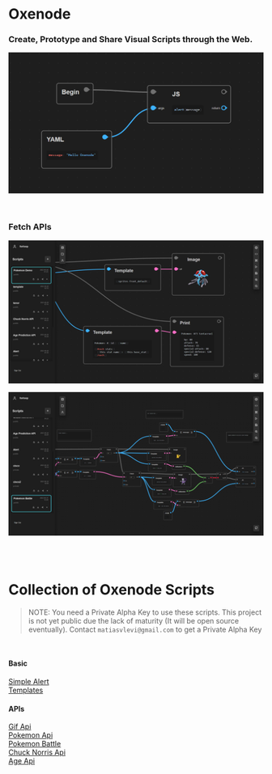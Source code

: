 # Oxenode

### Create, Prototype and Share Visual Scripts through the Web.

<p align="center">
    <img src="./assets/alert.png" alt="Oxenode Alert Preview" width="700"/>
</p>
<br/>

### Fetch APIs 


<p align="center">
    <img src="./assets/PokemonStats.png" alt="Oxenode Pokemon Stats Preview" width="700"/>
</p>


<p align="center">
    <img src="./assets/PokemonCombat.png" alt="Oxenode Pokemon Combat Preview" width="700"/>
</p>

<br/><br/>


# Collection of Oxenode Scripts

> NOTE: You need a Private Alpha Key to use these scripts. This project is not yet public due the lack of maturity (It will be open source eventually). Contact `matiasvlevi@gmail.com` to get a Private Alpha Key

<br/>

#### Basic

[Simple Alert](https://oxenode.io/script/64ebfd6d75803061fb04b6b9)<br/>
[Templates](https://oxenode.io/script/64ec021e75803061fb04b6bb)

#### APIs

[Gif Api](https://oxenode.io/script/64ec51f6cd3c12e86b82d788)<br/>
[Pokemon Api](https://oxenode.io/script/64ebf798390916cc55723204)<br/>
[Pokemon Battle](https://oxenode.io/script/64f087842d65b8bea5f8dc76)<br/>
[Chuck Norris Api](https://oxenode.io/script/64ed72df2d65b8bea5f8dc68)<br/>
[Age Api](https://oxenode.io/script/64ed743c2d65b8bea5f8dc6c)<br/>
